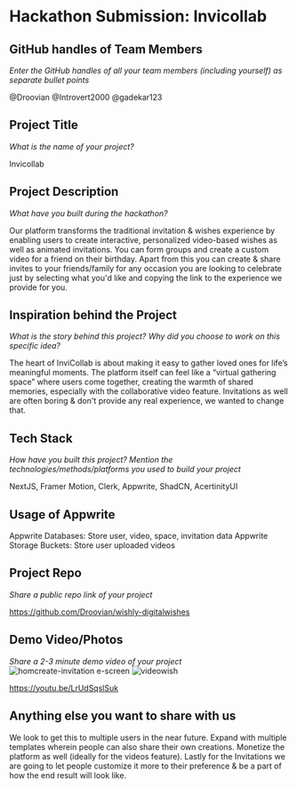 # Hackathon Submission: Invicollab

## GitHub handles of Team Members  
_Enter the GitHub handles of all your team members (including yourself) as separate bullet points_

@Droovian
@Introvert2000
@gadekar123

## Project Title
_What is the name of your project?_

Invicollab

## Project Description    
_What have you built during the hackathon?_

Our platform transforms the traditional invitation & wishes experience by enabling users to create interactive, 
personalized video-based wishes as well as animated invitations. You can form groups and create a custom video for a friend on their birthday.
Apart from this you can create & share invites to your friends/family for any occasion you are looking to celebrate just by selecting
what you'd like and copying the link to the experience we provide for you.

## Inspiration behind the Project  
_What is the story behind this project? Why did you choose to work on this specific idea?_

The heart of InviCollab is about making it easy to gather loved ones for life’s meaningful moments.
The platform itself can feel like a “virtual gathering space” where users come together, creating the warmth of shared memories,
especially with the collaborative video feature. Invitations as well are often boring & don't provide any real experience, we wanted to change that.

## Tech Stack    
_How have you built this project? Mention the technologies/methods/platforms you used to build your project_

NextJS, Framer Motion, Clerk, Appwrite, ShadCN, AcertinityUI

## Usage of Appwrite

Appwrite Databases: Store user, video, space, invitation data
Appwrite Storage Buckets: Store user uploaded videos

## Project Repo  
_Share a public repo link of your project_

https://github.com/Droovian/wishly-digitalwishes

## Demo Video/Photos  
_Share a 2-3 minute demo video of your project_
![hom![create-invitation](https://github.com/user-attachments/assets/e525c2be-ebfa-466e-a518-985bc9ea2625)
e-screen](https://github.com/user-attachments/assets/8bd4dff0-0d56-44c8-a667-84b0f21e2323)
![videowish](https://github.com/user-attachments/assets/ec4d2616-739d-4d89-8685-541192013624)

https://youtu.be/LrUdSqslSuk

## Anything else you want to share with us
We look to get this to multiple users in the near future. Expand with multiple templates wherein people can also share their own creations.
Monetize the platform as well (ideally for the videos feature). Lastly for the Invitations we are going to let people customize it more to
their preference & be a part of how the end result will look like.
